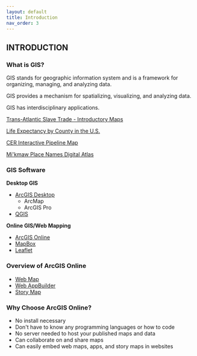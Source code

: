 ```yaml
---
layout: default
title: Introduction
nav_order: 3
---
```


## INTRODUCTION

### What is GIS?

GIS stands for geographic information system and is a framework for organizing, managing, and analyzing data.

GIS provides a mechanism for spatializing, visualizing, and analyzing data.

GIS has interdisciplinary applications.

[Trans-Atlantic Slave Trade - Introductory Maps](https://slavevoyages.org/voyage/maps#introductory-)

[Life Expectancy by County in the U.S.](https://ubc.maps.arcgis.com/home/webmap/viewer.html?webmap=af2472aaa9e94814b06e950db53f18f3)

[CER Interactive Pipeline Map](https://neb-gis.maps.arcgis.com/apps/webappviewer/index.html?id=80c368d4b5ab46bc8b6905d025fbbfda)

[Mi'kmaw Place Names Digital Atlas](https://www.mapdev.ca/placenames/#/)

### **GIS Software**

**Desktop GIS**
- [ArcGIS Desktop](https://desktop.arcgis.com/en/)
  - ArcMap
  - ArcGIS Pro
- [QGIS](https://www.qgis.org/en/site/)

**Online GIS/Web Mapping**
- [ArcGIS Online](https://www.esri.com/en-us/arcgis/products/arcgis-online/overview)
- [MapBox](https://www.mapbox.com/)
- [Leaflet](https://leafletjs.com/)

### **Overview of ArcGIS Online**
- [Web Map](https://doc.arcgis.com/en/arcgis-online/reference/what-is-web-map.htm)
- [Web AppBuilder](https://www.esri.com/en-us/arcgis/products/arcgis-web-appbuilder/overview)
- [Story Map](https://storymaps.arcgis.com/)

### **Why Choose ArcGIS Online?**
- No install necessary
- Don't have to know any programming languages or how to code
- No server needed to host your published maps and data
- Can collaborate on and share maps
- Can easily embed web maps, apps, and story maps in websites
